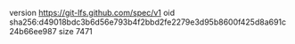 version https://git-lfs.github.com/spec/v1
oid sha256:d49018bdc3b6d56e793b4f2bbd2fe2279e3d95b8600f425d8a691c24b66ee987
size 7471
